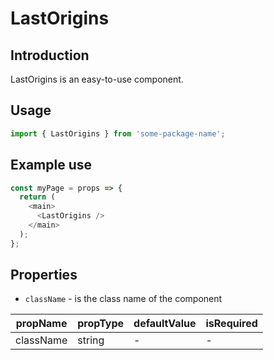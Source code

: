 # LastOrigins

<!-- STORY -->

## Introduction

LastOrigins is an easy-to-use component.

## Usage

```javascript
import { LastOrigins } from 'some-package-name';
```

## Example use

```javascript
const myPage = props => {
  return (
    <main>
      <LastOrigins />
    </main>
  );
};
```

## Properties

- `className` - is the class name of the component

| propName  | propType | defaultValue | isRequired |
| --------- | -------- | ------------ | ---------- |
| className | string   | -            | -          |

